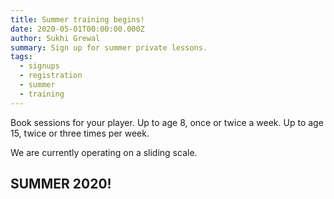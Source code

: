 ```yaml
---
title: Summer training begins!
date: 2020-05-01T00:00:00.000Z
author: Sukhi Grewal
summary: Sign up for summer private lessons.
tags:
  - signups
  - registration
  - summer
  - training
---
```


Book sessions for your player. Up to age 8, once or twice a week. Up to age 15, twice or three times per week.

We are currently operating on a sliding scale.

## SUMMER 2020!


